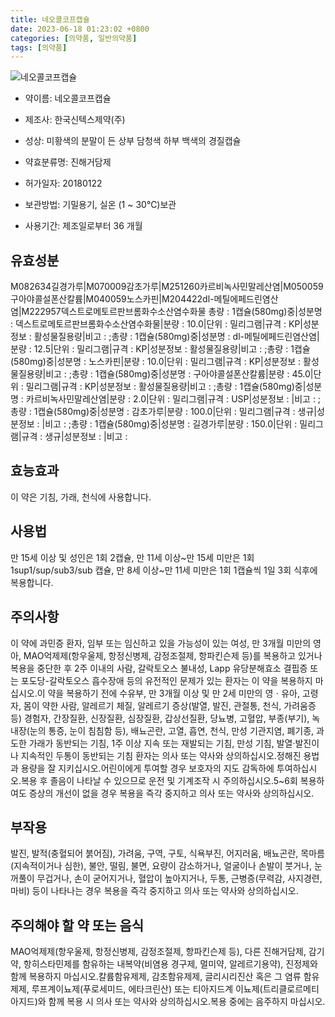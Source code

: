 ```yaml
---
title: 네오콜코프캡슐
date: 2023-06-18 01:23:02 +0800
categories: [의약품, 일반의약품]
tags: [의약품]
---
```

![네오콜코프캡슐](https://nedrug.mfds.go.kr/pbp/cmn/itemImageDownload/152415243654100033)

- 약이름: 네오콜코프캡슐
- 제조사: 한국신텍스제약(주)
- 성상: 미황색의 분말이 든 상부 담청색 하부 백색의 경질캡슐
- 약효분류명: 진해거담제
- 허가일자: 20180122
- 보관방법: 기밀용기, 실온 (1 ~ 30℃)보관

- 사용기간: 제조일로부터 36 개월
## 유효성분
M082634길경가루|M070009감초가루|M251260카르비녹사민말레산염|M050059구아야콜설폰산칼륨|M040059노스카핀|M204422dl-메틸에페드린염산염|M222957덱스트로메토르판브롬화수소산염수화물
총량 : 1캡슐(580mg)중|성분명 : 덱스트로메토르판브롬화수소산염수화물|분량 : 10.0|단위 : 밀리그램|규격 : KP|성분정보 : 활성물질용량|비고 : ;총량 : 1캡슐(580mg)중|성분명 : dl-메틸에페드린염산염|분량 : 12.5|단위 : 밀리그램|규격 : KP|성분정보 : 활성물질용량|비고 : ;총량 : 1캡슐(580mg)중|성분명 : 노스카핀|분량 : 10.0|단위 : 밀리그램|규격 : KP|성분정보 : 활성물질용량|비고 : ;총량 : 1캡슐(580mg)중|성분명 : 구아야콜설폰산칼륨|분량 : 45.0|단위 : 밀리그램|규격 : KP|성분정보 : 활성물질용량|비고 : ;총량 : 1캡슐(580mg)중|성분명 : 카르비녹사민말레산염|분량 : 2.0|단위 : 밀리그램|규격 : USP|성분정보 : |비고 : ;총량 : 1캡슐(580mg)중|성분명 : 감초가루|분량 : 100.0|단위 : 밀리그램|규격 : 생규|성분정보 : |비고 : ;총량 : 1캡슐(580mg)중|성분명 : 길경가루|분량 : 150.0|단위 : 밀리그램|규격 : 생규|성분정보 : |비고 :
## 효능효과
이 약은 기침, 가래, 천식에 사용합니다.
## 사용법
만 15세 이상 및 성인은 1회 2캡슐, 만 11세 이상~만 15세 미만은 1회 1sup1/sup/sub3/sub 캡슐, 만 8세 이상~만 11세 미만은 1회 1캡슐씩 1일 3회 식후에 복용합니다.
## 주의사항
이 약에 과민증 환자, 임부 또는 임신하고 있을 가능성이 있는 여성, 만 3개월 미만의 영아, MAO억제제(항우울제, 항정신병제, 감정조절제, 항파킨슨제 등)를 복용하고 있거나 복용을 중단한 후 2주 이내의 사람, 갈락토오스 불내성, Lapp 유당분해효소 결핍증 또는 포도당-갈락토오스 흡수장애 등의 유전적인 문제가 있는 환자는 이 약을 복용하지 마십시오.이 약을 복용하기 전에 수유부, 만 3개월 이상 및 만 2세 미만의 영ㆍ유아, 고령자, 몸이 약한 사람, 알레르기 체질, 알레르기 증상(발열, 발진, 관절통, 천식, 가려움증 등) 경험자, 간장질환, 신장질환, 심장질환, 갑상선질환, 당뇨병, 고혈압, 부종(부기), 녹내장(눈의 통증, 눈이 침침함 등), 배뇨곤란, 고열, 흡연, 천식, 만성 기관지염, 폐기종, 과도한 가래가 동반되는 기침, 1주 이상 지속 또는 재발되는 기침, 만성 기침, 발열·발진이나 지속적인 두통이 동반되는 기침 환자는 의사 또는 약사와 상의하십시오.정해진 용법과 용량을 잘 지키십시오.어린이에게 투여할 경우 보호자의 지도 감독하에 투여하십시오.복용 후 졸음이 나타날 수 있으므로 운전 및 기계조작 시 주의하십시오.5~6회 복용하여도 증상의 개선이 없을 경우 복용을 즉각 중지하고 의사 또는 약사와 상의하십시오.
## 부작용
발진, 발적(충혈되어 붉어짐), 가려움, 구역, 구토, 식욕부진, 어지러움, 배뇨곤란, 목마름(지속적이거나 심한), 불안, 떨림, 불면, 요량이 감소하거나, 얼굴이나 손발이 붓거나, 눈꺼풀이 무겁거나, 손이 굳어지거나, 혈압이 높아지거나, 두통, 근병증(무력감, 사지경련, 마비) 등이 나타나는 경우 복용을 즉각 중지하고 의사 또는 약사와 상의하십시오.
## 주의해야 할 약 또는 음식
MAO억제제(항우울제, 항정신병제, 감정조절제, 항파킨슨제 등), 다른 진해거담제, 감기약, 항히스타민제를 함유하는 내복약(비염용 경구제, 멀미약, 알레르기용약), 진정제와 함께 복용하지 마십시오.칼륨함유제제, 감초함유제제, 글리시리진산 혹은 그 염류 함유제제, 루프계이뇨제(푸로세미드, 에타크린산) 또는 티아지드계 이뇨제(트리클로르메티아지드)와 함께 복용 시 의사 또는 약사와 상의하십시오.복용 중에는 음주하지 마십시오.
